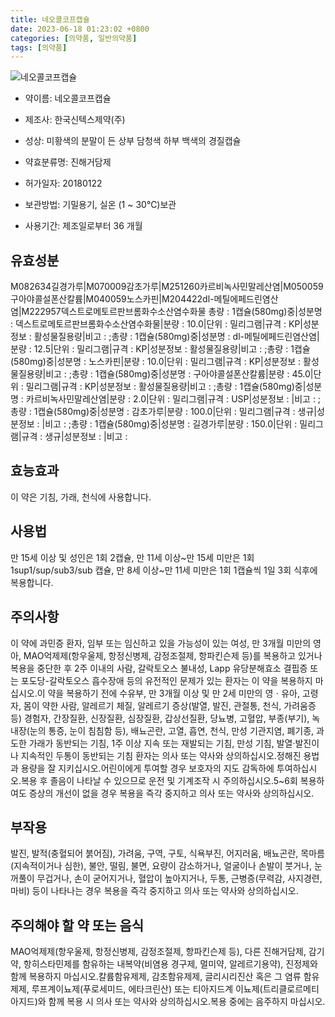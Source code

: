 ```yaml
---
title: 네오콜코프캡슐
date: 2023-06-18 01:23:02 +0800
categories: [의약품, 일반의약품]
tags: [의약품]
---
```

![네오콜코프캡슐](https://nedrug.mfds.go.kr/pbp/cmn/itemImageDownload/152415243654100033)

- 약이름: 네오콜코프캡슐
- 제조사: 한국신텍스제약(주)
- 성상: 미황색의 분말이 든 상부 담청색 하부 백색의 경질캡슐
- 약효분류명: 진해거담제
- 허가일자: 20180122
- 보관방법: 기밀용기, 실온 (1 ~ 30℃)보관

- 사용기간: 제조일로부터 36 개월
## 유효성분
M082634길경가루|M070009감초가루|M251260카르비녹사민말레산염|M050059구아야콜설폰산칼륨|M040059노스카핀|M204422dl-메틸에페드린염산염|M222957덱스트로메토르판브롬화수소산염수화물
총량 : 1캡슐(580mg)중|성분명 : 덱스트로메토르판브롬화수소산염수화물|분량 : 10.0|단위 : 밀리그램|규격 : KP|성분정보 : 활성물질용량|비고 : ;총량 : 1캡슐(580mg)중|성분명 : dl-메틸에페드린염산염|분량 : 12.5|단위 : 밀리그램|규격 : KP|성분정보 : 활성물질용량|비고 : ;총량 : 1캡슐(580mg)중|성분명 : 노스카핀|분량 : 10.0|단위 : 밀리그램|규격 : KP|성분정보 : 활성물질용량|비고 : ;총량 : 1캡슐(580mg)중|성분명 : 구아야콜설폰산칼륨|분량 : 45.0|단위 : 밀리그램|규격 : KP|성분정보 : 활성물질용량|비고 : ;총량 : 1캡슐(580mg)중|성분명 : 카르비녹사민말레산염|분량 : 2.0|단위 : 밀리그램|규격 : USP|성분정보 : |비고 : ;총량 : 1캡슐(580mg)중|성분명 : 감초가루|분량 : 100.0|단위 : 밀리그램|규격 : 생규|성분정보 : |비고 : ;총량 : 1캡슐(580mg)중|성분명 : 길경가루|분량 : 150.0|단위 : 밀리그램|규격 : 생규|성분정보 : |비고 :
## 효능효과
이 약은 기침, 가래, 천식에 사용합니다.
## 사용법
만 15세 이상 및 성인은 1회 2캡슐, 만 11세 이상~만 15세 미만은 1회 1sup1/sup/sub3/sub 캡슐, 만 8세 이상~만 11세 미만은 1회 1캡슐씩 1일 3회 식후에 복용합니다.
## 주의사항
이 약에 과민증 환자, 임부 또는 임신하고 있을 가능성이 있는 여성, 만 3개월 미만의 영아, MAO억제제(항우울제, 항정신병제, 감정조절제, 항파킨슨제 등)를 복용하고 있거나 복용을 중단한 후 2주 이내의 사람, 갈락토오스 불내성, Lapp 유당분해효소 결핍증 또는 포도당-갈락토오스 흡수장애 등의 유전적인 문제가 있는 환자는 이 약을 복용하지 마십시오.이 약을 복용하기 전에 수유부, 만 3개월 이상 및 만 2세 미만의 영ㆍ유아, 고령자, 몸이 약한 사람, 알레르기 체질, 알레르기 증상(발열, 발진, 관절통, 천식, 가려움증 등) 경험자, 간장질환, 신장질환, 심장질환, 갑상선질환, 당뇨병, 고혈압, 부종(부기), 녹내장(눈의 통증, 눈이 침침함 등), 배뇨곤란, 고열, 흡연, 천식, 만성 기관지염, 폐기종, 과도한 가래가 동반되는 기침, 1주 이상 지속 또는 재발되는 기침, 만성 기침, 발열·발진이나 지속적인 두통이 동반되는 기침 환자는 의사 또는 약사와 상의하십시오.정해진 용법과 용량을 잘 지키십시오.어린이에게 투여할 경우 보호자의 지도 감독하에 투여하십시오.복용 후 졸음이 나타날 수 있으므로 운전 및 기계조작 시 주의하십시오.5~6회 복용하여도 증상의 개선이 없을 경우 복용을 즉각 중지하고 의사 또는 약사와 상의하십시오.
## 부작용
발진, 발적(충혈되어 붉어짐), 가려움, 구역, 구토, 식욕부진, 어지러움, 배뇨곤란, 목마름(지속적이거나 심한), 불안, 떨림, 불면, 요량이 감소하거나, 얼굴이나 손발이 붓거나, 눈꺼풀이 무겁거나, 손이 굳어지거나, 혈압이 높아지거나, 두통, 근병증(무력감, 사지경련, 마비) 등이 나타나는 경우 복용을 즉각 중지하고 의사 또는 약사와 상의하십시오.
## 주의해야 할 약 또는 음식
MAO억제제(항우울제, 항정신병제, 감정조절제, 항파킨슨제 등), 다른 진해거담제, 감기약, 항히스타민제를 함유하는 내복약(비염용 경구제, 멀미약, 알레르기용약), 진정제와 함께 복용하지 마십시오.칼륨함유제제, 감초함유제제, 글리시리진산 혹은 그 염류 함유제제, 루프계이뇨제(푸로세미드, 에타크린산) 또는 티아지드계 이뇨제(트리클로르메티아지드)와 함께 복용 시 의사 또는 약사와 상의하십시오.복용 중에는 음주하지 마십시오.
